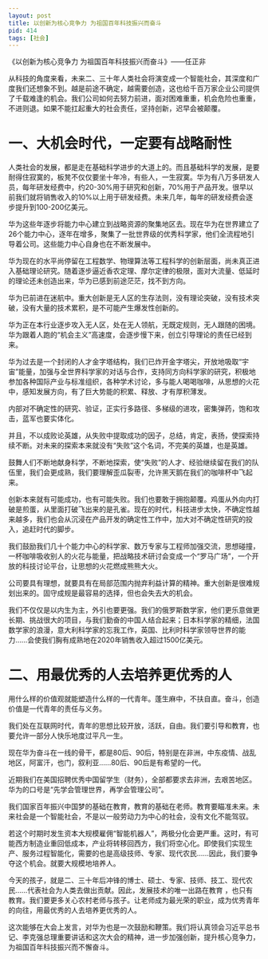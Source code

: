 ```yaml
---
layout: post
title: 以创新为核心竞争力 为祖国百年科技振兴而奋斗
pid: 414
tags: [社会]
---
```


《以创新为核心竞争力 为祖国百年科技振兴而奋斗》——任正非

从科技的角度来看，未来二、三十年人类社会将演变成一个智能社会，其深度和广度我们还想象不到。越是前途不确定，越需要创造，这也给千百万家企业公司提供了千载难逢的机会。我们公司如何去努力前进，面对困难重重，机会危险也重重，不进则退。如果不能扛起重大的社会责任，坚持创新，迟早会被颠覆。

# 一、大机会时代，一定要有战略耐性

人类社会的发展，都是走在基础科学进步的大道上的。而且基础科学的发展，是要耐得住寂寞的，板凳不仅仅要坐十年冷，有些人，一生寂寞。华为有八万多研发人员，每年研发经费中，约20-30%用于研究和创新，70%用于产品开发。很早以前我们就将销售收入的10%以上用于研发经费。未来几年，每年的研发经费会逐步提升到100-200亿美元。

华为这些年逐步将能力中心建立到战略资源的聚集地区去。现在华为在世界建立了26个能力中心，逐年在增多，聚集了一批世界级的优秀科学家，他们全流程地引导着公司。这些能力中心自身也在不断发展中。

华为现在的水平尚停留在工程数学、物理算法等工程科学的创新层面，尚未真正进入基础理论研究。随着逐步逼近香农定理、摩尔定律的极限，面对大流量、低延时的理论还未创造出来，华为已感到前途茫茫，找不到方向。

华为已前进在迷航中。重大创新是无人区的生存法则，没有理论突破，没有技术突破，没有大量的技术累积，是不可能产生爆发性创新的。

华为正在本行业逐步攻入无人区，处在无人领航，无既定规则，无人跟随的困境。华为跟着人跑的“机会主义”高速度，会逐步慢下来，创立引导理论的责任已经到来。

华为过去是一个封闭的人才金字塔结构，我们已炸开金字塔尖，开放地吸取“宇宙”能量，加强与全世界科学家的对话与合作，支持同方向科学家的研究，积极地参加各种国际产业与标准组织，各种学术讨论，多与能人喝喝咖啡，从思想的火花中，感知发展方向，有了巨大势能的积累、释放、才有厚积薄发。

内部对不确定性的研究、验证，正实行多路径、多梯级的进攻，密集弹药，饱和攻击，蓝军也要实体化。

并且，不以成败论英雄，从失败中提取成功的因子，总结，肯定，表扬，使探索持续不断。对未来的探索本来就没有“失败”这个名词，不完美的英雄，也是英雄。

鼓舞人们不断地献身科学，不断地探索，使“失败”的人才、经验继续留在我们的队伍里，我们会更成熟，我们要理解歪瓜裂枣，允许黑天鹅在我们的咖啡杯中飞起来。

创新本来就有可能成功，也有可能失败。我们也要敢于拥抱颠覆。鸡蛋从外向内打破是煎蛋，从里面打破飞出来的是孔雀。现在的时代，科技进步太快，不确定性越来越多，我们也会从沉浸在产品开发的确定性工作中，加大对不确定性研究的投入，追赶时代的脚步。

我们鼓励我们几十个能力中心的科学家、数万专家与工程师加强交流，思想碰撞，一杯咖啡吸收别人的火花与能量，把战略技术研讨会变成一个“罗马广场”，一个开放的科技讨论平台，让思想的火花燃成熊熊大火。

公司要具有理想，就要具有在局部范围内抛弃利益计算的精神。重大创新是很难规划出来的。固守成规是最容易的选择，但也会失去大的机会。

我们不仅仅是以内生为主，外引也要更强。我们的俄罗斯数学家，他们更乐意做更长期、挑战很大的项目，与我们勤奋的中国人结合起来；日本科学家的精细，法国数学家的浪漫，意大利科学家的忘我工作，英国、比利时科学家领导世界的能力……会使我们胸有成熟地在2020年销售收入超过1500亿美元。

# 二、用最优秀的人去培养更优秀的人

用什么样的价值观就能塑造什么样的一代青年。蓬生麻中，不扶自直。奋斗，创造价值是一代青年的责任与义务。

我们处在互联网时代，青年的思想比较开放，活跃，自由。我们要引导和教育，也要允许一部分人快乐地度过平凡一生。

现在华为奋斗在一线的骨干，都是80后、90后，特别是在非洲，中东疫情、战乱地区，阿富汗，也门，叙利亚……80后、90后是有希望的一代。

近期我们在美国招聘优秀中国留学生（财务），全部都要求去非洲，去艰苦地区。华为的口号是“先学会管理世界，再学会管理公司”。

我们国家百年振兴中国梦的基础在教育，教育的基础在老师。教育要瞄准未来。未来社会是一个智能社会，不是以一般劳动力为中心的社会，没有文化不能驾驭。

若这个时期时发生资本大规模雇佣“智能机器人”，两极分化会更严重。这时，有可能西方制造业重回低成本，产业将转移回西方，我们将空心化。即使我们实现生产、服务过程智能化，需要的也是高级技师、专家、现代农民……因此，我们要争夺这个机会。就要大规模地培养人。

今天的孩子，就是二、三十年后冲锋的博士、硕士、专家、技师、技工、现代农民……代表社会为人类去做出贡献。因此，发展技术的唯一出路在教育 ，也只有教育。我们要更多关心农村老师与孩子。让老师成为最光荣的职业，成为优秀青年的向往，用最优秀的人去培养更优秀的人。

这次能够在大会上发言，对华为也是一次鼓励和鞭策。我们将认真领会习近平总书记、李克强总理重要讲话和这次大会的精神，进一步加强创新，提升核心竞争力，为祖国百年科技振兴而不懈奋斗。